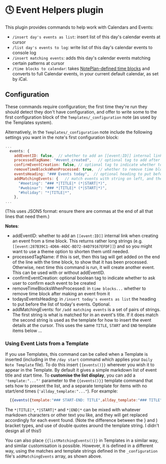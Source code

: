# 🕓 Event Helpers plugin
This plugin provides commands to help work with Calendars and Events:

- `/insert day's events as list`: insert list of this day's calendar events at cursor
- `/list day's events to log`: write list of this day's calendar events to console log
- `/insert matching events`: adds this day's calendar events matching certain patterns at cursor
- `/time blocks to calendar`: takes [NotePlan-defined time blocks](https://help.noteplan.co/article/52-part-2-tasks-events-and-reminders#timeblocking) and converts to full Calendar events, in your current default calendar, as set by iCal.

## Configuration
These commands require configuration; the first time they're run they should detect they don't have configuration, and offer to write some to the first configuration block of the `Templates/_configuration` note (as used by the Templates system). 

Alternatively, in the `Templates/_configuration` note include the following settings you want in the note's first configuration block:

```javascript
...
  events: {
    addEventID: false,  // whether to add an [[event:ID]] internal link when creating an event from a time block
    processedTagName: "#event_created",   // optional tag to add after making a time block an event
    confirmEventCreation: false, // optional tag to indicate whether to ask user to confirm each event to be created
    removeTimeBlocksWhenProcessed: true,  // whether to remove time block after making an event from it
    eventsHeading: "### Events today",  // optional heading to put before list of today's events
    addMatchingEvents: {   // match events with string on left, and then the string on the right is the template for how to insert this event (see README for details)
      "#meeting": "### *|TITLE|* (*|START|*)",
      "#webinar": "### *|TITLE|* (*|START|*)",
      "#holiday": "*|TITLE|*",
    },
...
```
(This uses JSON5 format: ensure there are commas at the end of all that lines that need them.)


**Notes**:
- addEventID: whether to add an `[[event:ID]]` internal link when creating an event from a time block. This returns rather long strings (e.g. `[[event:287B39C1-4D0A-46DC-BD72-84D79167EFDF]]`) and so you might want to use a theme option to shorten them until needed.
- processedTagName: if this is set, then this tag will get added on the end of the line with the time block, to show that it has been processed. Otherwise, next time this command is run, it will create another event. This can be used with or without addEventID.
- confirmEventCreation: optional boolean tag to indicate whether to ask user to confirm each event to be created
- removeTimeBlocksWhenProcessed: in `time blocks...` whether to remove time block after making an event from it
- todaysEventsHeading: in `/insert today's events as list` the heading to put before the list of today's events. Optional.
- addMatchingEvents: for `/add matching events` is a set of pairs of strings. The first string is what is matched for in an event's title. If it does match the second string is used as the template for how to insert the event details at the cursor.  This uses the same `TITLE`, `START` and `END` template items below ...

### Using Event Lists from a Template
If you use Templates, this command can be called when a Template is inserted (including in the `/day start` command which applies your `Daily Note Template` file). To do this insert `{{events()}}` wherever you wish it to appear in the Template.  By default it gives a simple markdown list of event title and start time.  To **customise the list display**, you can add a `'template:"..."'` parameter to the `{{events()}}` template command that sets how to present the list, and a separate template for items with no start/end times (`'allday_template:"..."`). For example:

```javascript
  {{events({template:"### START-END: TITLE",allday_template:"### TITLE"})}}
```

The `*|TITLE|*`, `*|START|*` and `*|END|*` can be mixed with whatever markdown characters or other text you like, and they will get replaced accordingly for each event found. (Note the difference between the } and ) bracket types, and use of double quotes around the template string. I didn't design all of this!)

You can also place  `{{listMatchingEvents()}}` in Templates in a similar way, and similar customisation is possible. However, it is defined in a different way, using the matches and template strings defined in the `_configuration` file's `addMatchingEvents` array, as shown above.
